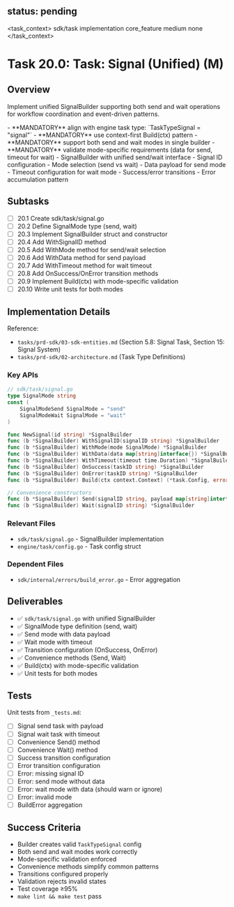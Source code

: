## status: pending

<task_context>
<domain>sdk/task</domain>
<type>implementation</type>
<scope>core_feature</scope>
<complexity>medium</complexity>
<dependencies>none</dependencies>
</task_context>

# Task 20.0: Task: Signal (Unified) (M)

## Overview

Implement unified SignalBuilder supporting both send and wait operations for workflow coordination and event-driven patterns.

<critical>
- **MANDATORY** align with engine task type: `TaskTypeSignal = "signal"`
- **MANDATORY** use context-first Build(ctx) pattern
- **MANDATORY** support both send and wait modes in single builder
- **MANDATORY** validate mode-specific requirements (data for send, timeout for wait)
</critical>

<requirements>
- SignalBuilder with unified send/wait interface
- Signal ID configuration
- Mode selection (send vs wait)
- Data payload for send mode
- Timeout configuration for wait mode
- Success/error transitions
- Error accumulation pattern
</requirements>

## Subtasks

- [ ] 20.1 Create sdk/task/signal.go
- [ ] 20.2 Define SignalMode type (send, wait)
- [ ] 20.3 Implement SignalBuilder struct and constructor
- [ ] 20.4 Add WithSignalID method
- [ ] 20.5 Add WithMode method for send/wait selection
- [ ] 20.6 Add WithData method for send payload
- [ ] 20.7 Add WithTimeout method for wait timeout
- [ ] 20.8 Add OnSuccess/OnError transition methods
- [ ] 20.9 Implement Build(ctx) with mode-specific validation
- [ ] 20.10 Write unit tests for both modes

## Implementation Details

Reference:
- `tasks/prd-sdk/03-sdk-entities.md` (Section 5.8: Signal Task, Section 15: Signal System)
- `tasks/prd-sdk/02-architecture.md` (Task Type Definitions)

### Key APIs

```go
// sdk/task/signal.go
type SignalMode string
const (
    SignalModeSend SignalMode = "send"
    SignalModeWait SignalMode = "wait"
)

func NewSignal(id string) *SignalBuilder
func (b *SignalBuilder) WithSignalID(signalID string) *SignalBuilder
func (b *SignalBuilder) WithMode(mode SignalMode) *SignalBuilder
func (b *SignalBuilder) WithData(data map[string]interface{}) *SignalBuilder      // send mode
func (b *SignalBuilder) WithTimeout(timeout time.Duration) *SignalBuilder          // wait mode
func (b *SignalBuilder) OnSuccess(taskID string) *SignalBuilder
func (b *SignalBuilder) OnError(taskID string) *SignalBuilder
func (b *SignalBuilder) Build(ctx context.Context) (*task.Config, error)

// Convenience constructors
func (b *SignalBuilder) Send(signalID string, payload map[string]interface{}) *SignalBuilder
func (b *SignalBuilder) Wait(signalID string) *SignalBuilder
```

### Relevant Files

- `sdk/task/signal.go` - SignalBuilder implementation
- `engine/task/config.go` - Task config struct

### Dependent Files

- `sdk/internal/errors/build_error.go` - Error aggregation

## Deliverables

- ✅ `sdk/task/signal.go` with unified SignalBuilder
- ✅ SignalMode type definition (send, wait)
- ✅ Send mode with data payload
- ✅ Wait mode with timeout
- ✅ Transition configuration (OnSuccess, OnError)
- ✅ Convenience methods (Send, Wait)
- ✅ Build(ctx) with mode-specific validation
- ✅ Unit tests for both modes

## Tests

Unit tests from `_tests.md`:
- [ ] Signal send task with payload
- [ ] Signal wait task with timeout
- [ ] Convenience Send() method
- [ ] Convenience Wait() method
- [ ] Success transition configuration
- [ ] Error transition configuration
- [ ] Error: missing signal ID
- [ ] Error: send mode without data
- [ ] Error: wait mode with data (should warn or ignore)
- [ ] Error: invalid mode
- [ ] BuildError aggregation

## Success Criteria

- Builder creates valid `TaskTypeSignal` config
- Both send and wait modes work correctly
- Mode-specific validation enforced
- Convenience methods simplify common patterns
- Transitions configured properly
- Validation rejects invalid states
- Test coverage ≥95%
- `make lint && make test` pass

